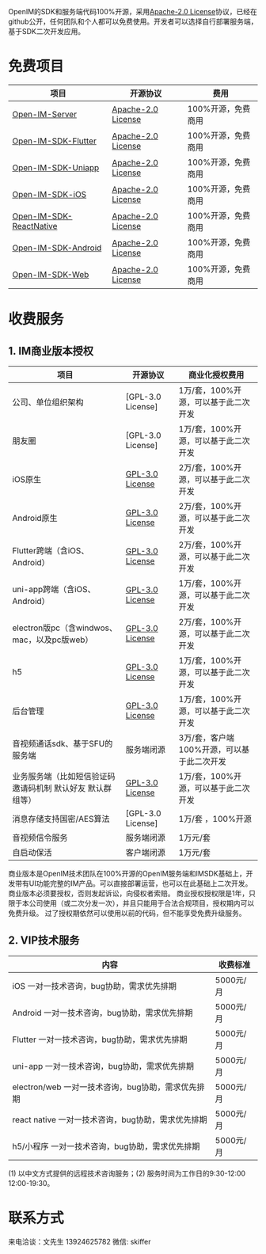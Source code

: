 OpenIM的SDK和服务端代码100%开源，采用[Apache-2.0 License](https://github.com/OpenIMSDK/Open-IM-Server/blob/main/LICENSE)协议，已经在github公开，任何团队和个人都可以免费使用。开发者可以选择自行部署服务端，基于SDK二次开发应用。

# 免费项目

| 项目                                                         | 开源协议                                                     | 费用               |
| ------------------------------------------------------------ | ------------------------------------------------------------ | ------------------ |
| [Open-IM-Server](https://github.com/OpenIMSDK/Open-IM-Server) | [ Apache-2.0 License](https://github.com/OpenIMSDK/Open-IM-Server/blob/main/LICENSE) | 100%开源，免费商用 |
| [Open-IM-SDK-Flutter](https://github.com/OpenIMSDK/Open-IM-SDK-Flutter) | [ Apache-2.0 License](https://github.com/OpenIMSDK/Open-IM-Server/blob/main/LICENSE) | 100%开源，免费商用 |
| [Open-IM-SDK-Uniapp](https://github.com/OpenIMSDK/Open-IM-SDK-Uniapp) | [ Apache-2.0 License](https://github.com/OpenIMSDK/Open-IM-Server/blob/main/LICENSE) | 100%开源，免费商用 |
| [Open-IM-SDK-iOS](https://github.com/OpenIMSDK/Open-IM-SDK-iOS) | [ Apache-2.0 License](https://github.com/OpenIMSDK/Open-IM-Server/blob/main/LICENSE) | 100%开源，免费商用 |
| [Open-IM-SDK-ReactNative](https://github.com/OpenIMSDK/Open-IM-SDK-ReactNative) | [ Apache-2.0 License](https://github.com/OpenIMSDK/Open-IM-Server/blob/main/LICENSE) | 100%开源，免费商用 |
| [Open-IM-SDK-Android](https://github.com/OpenIMSDK/Open-IM-SDK-Android) | [ Apache-2.0 License](https://github.com/OpenIMSDK/Open-IM-Server/blob/main/LICENSE) | 100%开源，免费商用 |
| [Open-IM-SDK-Web](https://github.com/OpenIMSDK/Open-IM-SDK-Web) | [ Apache-2.0 License](https://github.com/OpenIMSDK/Open-IM-Server/blob/main/LICENSE) | 100%开源，免费商用 |

# 收费服务
## 1. IM商业版本授权
| 项目                             | 开源协议                                                                                     | 商业化授权费用                  |
|--------------------------------|------------------------------------------------------------------------------------------|--------------------------|
| 公司、单位组织架构                   | [GPL-3.0 License]                                                                                    | 1万/套，100%开源，可以基于此二次开发    |
| 朋友圈                         | [GPL-3.0 License]                                                                                   | 1万/套，100%开源，可以基于此二次开发    |
| iOS原生                          | [GPL-3.0 License](https://github.com/OpenIMSDK/OpenMetaOffice-Flutter/blob/main/LICENSE) | 2万/套，100%开源，可以基于此二次开发    |
| Android原生                      | [GPL-3.0 License](https://github.com/OpenIMSDK/OpenMetaOffice-Flutter/blob/main/LICENSE) | 2万/套，100%开源，可以基于此二次开发    |
| Flutter跨端（含iOS、Android）        | [GPL-3.0 License](https://github.com/OpenIMSDK/OpenMetaOffice-Flutter/blob/main/LICENSE) | 2万/套，100%开源，可以基于此二次开发    |
| uni-app跨端（含iOS、Android）        | [GPL-3.0 License](https://github.com/OpenIMSDK/OpenMetaOffice-Flutter/blob/main/LICENSE) | 1万/套，100%开源，可以基于此二次开发    |
| electron版pc（含windwos、mac，以及pc版web） | [GPL-3.0 License](https://github.com/OpenIMSDK/OpenMetaOffice-Flutter/blob/main/LICENSE) | 2万/套，100%开源，可以基于此二次开发    |
| h5                    | [GPL-3.0 License](https://github.com/OpenIMSDK/OpenMetaOffice-Flutter/blob/main/LICENSE) | 1万/套，100%开源，可以基于此二次开发    |
| 后台管理                           | [GPL-3.0 License](https://github.com/OpenIMSDK/OpenMetaOffice-Flutter/blob/main/LICENSE) | 1万/套，100%开源，可以基于此二次开发    |
| 音视频通话sdk、基于SFU的服务端             | 服务端闭源                                                                                    | 3万/套，客户端100%开源，可以基于此二次开发 |
| 业务服务端（比如短信验证码 邀请码机制 默认好友 默认群组等） | [GPL-3.0 License](https://github.com/OpenIMSDK/OpenMetaOffice-Flutter/blob/main/LICENSE) | 1万/套，100%开源，可以基于此二次开发 |
| 消息存储支持国密/AES算法               | [GPL-3.0 License]                                                                                    | 1万/套 ，100%开源             |
| 音视频信令服务 | 服务端闭源 | 1万元/套                 |
| 自启动保活 | 客户端闭源 | 1万元/套                    |

商业版本是OpenIM技术团队在100%开源的OpenIM服务端和IMSDK基础上，开发带有UI功能完整的IM产品。可以直接部署运营，也可以在此基础上二次开发。商业版本必须要授权，否则发起诉讼，向侵权者索赔。
商业授权授权限是1年，只限于本公司使用（或二次分发一次），并且只能用于合法合规项目，授权期内可以免费升级。 过了授权期依然可以使用以前的代码，但不能享受免费升级服务。

## 2. VIP技术服务
| 内容                                               | 收费标准  |
| -------------------------------------------------- | --------- |
| iOS 一对一技术咨询，bug协助，需求优先排期          | 5000元/月 |
| Android 一对一技术咨询，bug协助，需求优先排期      | 5000元/月 |
| Flutter 一对一技术咨询，bug协助，需求优先排期      | 5000元/月 |
| uni-app 一对一技术咨询，bug协助，需求优先排期      | 5000元/月 |
| electron/web 一对一技术咨询，bug协助，需求优先排期 | 5000元/月 |
| react native 一对一技术咨询，bug协助，需求优先排期 | 5000元/月 |
| h5/小程序 一对一技术咨询，bug协助，需求优先排期    | 5000元/月 |

(1) 以中文方式提供的远程技术咨询服务；(2) 服务时间为工作日的9:30-12:00   12:00-19:30。

# 联系方式
来电洽谈：文先生 13924625782 
微信: skiffer

